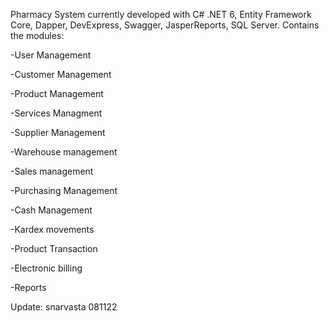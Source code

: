 Pharmacy System currently developed with C# .NET 6, Entity Framework Core,
Dapper, DevExpress, Swagger, JasperReports, SQL Server. Contains the modules: 

-User Management

-Customer Management

-Product Management

-Services Managment

-Supplier Management

-Warehouse management

-Sales management

-Purchasing Management

-Cash Management

-Kardex movements

-Product Transaction

-Electronic billing

-Reports



Update: snarvasta 081122
